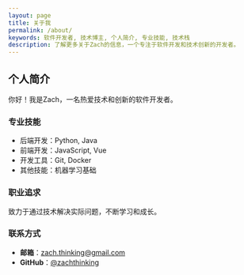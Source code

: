 ```yaml
---
layout: page
title: 关于我
permalink: /about/
keywords: 软件开发者, 技术博主, 个人简介, 专业技能, 技术栈
description: 了解更多关于Zach的信息，一个专注于软件开发和技术创新的开发者。
---
```


## 个人简介

你好！我是Zach，一名热爱技术和创新的软件开发者。

### 专业技能
- 后端开发：Python, Java
- 前端开发：JavaScript, Vue
- 开发工具：Git, Docker
- 其他技能：机器学习基础

### 职业追求
致力于通过技术解决实际问题，不断学习和成长。

### 联系方式
- **邮箱**：zach.thinking@gmail.com
- **GitHub**：[@zachthinking](https://github.com/zachthinking)
